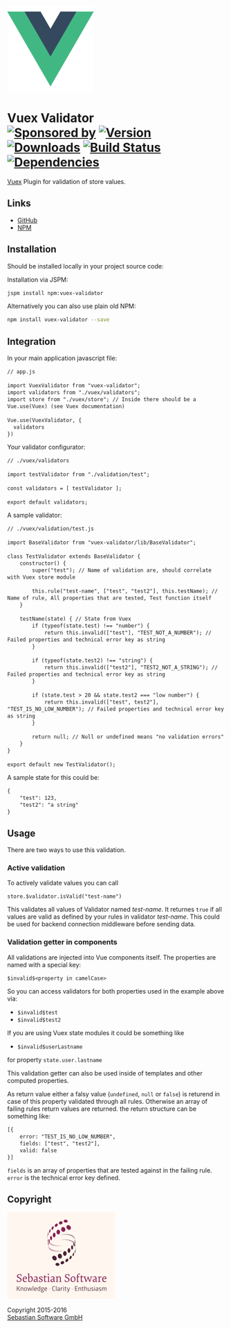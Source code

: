 <img src="assets/vuejs.png" alt="VueJS Logo" width="200" height="200"/>

# Vuex Validator<br/>[![Sponsored by][sponsor-img]][sponsor] [![Version][npm-version-img]][npm] [![Downloads][npm-downloads-img]][npm] [![Build Status][ci-img]][ci] [![Dependencies][deps-img]][deps]

[Vuex] Plugin for validation of store values.

[sponsor-img]: https://img.shields.io/badge/Sponsored%20by-Sebastian%20Software-692446.svg
[sponsor]: https://www.sebastian-software.de
[Vuex]: https://github.com/vuejs/vuex
[ci-img]:  https://travis-ci.org/sebastian-software/vuex-validator.svg
[ci]:      https://travis-ci.org/sebastian-software/vuex-validator
[deps]: https://david-dm.org/sebastian-software/vuex-validator
[deps-img]: https://david-dm.org/sebastian-software/vuex-validator.svg
[npm]: https://www.npmjs.com/package/vuex-validator
[npm-downloads-img]: https://img.shields.io/npm/dm/vuex-validator.svg
[npm-version-img]: https://img.shields.io/npm/v/vuex-validator.svg



## Links

- [GitHub](https://github.com/sebastian-software/vuex-validator)
- [NPM](https://www.npmjs.com/package/vuex-validator)


## Installation

Should be installed locally in your project source code:

Installation via JSPM:

```bash
jspm install npm:vuex-validator
```

Alternatively you can also use plain old NPM:

```bash
npm install vuex-validator --save
```

## Integration

In your main application javascript file:

````
// app.js

import VuexValidator from "vuex-validator";
import validators from "./vuex/validators";
import store from "./vuex/store"; // Inside there should be a Vue.use(Vuex) (see Vuex documentation)

Vue.use(VuexValidator, {
  validators
})
````

Your validator configurator:

````
// ./vuex/validators

import testValidator from "./validation/test";

const validators = [ testValidator ];

export default validators;
````

A sample validator:

````
// ./vuex/validation/test.js

import BaseValidator from "vuex-validator/lib/BaseValidator";

class TestValidator extends BaseValidator {
	constructor() {
		super("test"); // Name of validation are, should correlate with Vuex store module

		this.rule("test-name", ["test", "test2"], this.testName); // Name of rule, All properties that are tested, Test function itself
	}

	testName(state) { // State from Vuex
		if (typeof(state.test) !== "number") {
			return this.invalid(["test"], "TEST_NOT_A_NUMBER"); // Failed properties and technical error key as string
		}

		if (typeof(state.test2) !== "string") {
			return this.invalid(["test2"], "TEST2_NOT_A_STRING"); // Failed properties and technical error key as string
		}

		if (state.test > 20 && state.test2 === "low number") {
			return this.invalid(["test", test2"], "TEST_IS_NO_LOW_NUMBER"); // Failed properties and technical error key as string
		}

		return null; // Null or undefined means "no validation errors"
	}
}

export default new TestValidator();
````

A sample state for this could be:

````
{
	"test": 123,
	"test2": "a string"
}
````

## Usage

There are two ways to use this validation.

### Active validation

To actively validate values you can call

````
store.$validator.isValid("test-name")
````

This validates all values of Validator named *test-name*. It returnes `true` if all values are valid as defined by your rules in validator *test-name*. This could be used for backend
connection middleware before sending data.

### Validation getter in components

All validations are injected into Vue components itself. The properties are named with a special key:

````
$invalid$<property in camelCase>
````

So you can access validators for both properties used in the example above via:

- `$invalid$test`
- `$invalid$test2`

If you are using Vuex state modules it could be something like

- `$invalid$userLastname`

for property `state.user.lastname`

This validation getter can also be used inside of templates and other computed properties.

As return value either a falsy value (`undefined`, `null` or `false`) is returend in case of this property validated through all rules. Otherwise an array of failing rules return values are returned. the return structure can be something like:

````
[{
	error: "TEST_IS_NO_LOW_NUMBER",
	fields: ["test", "test2"],
	valid: false
}]
````

`fields` is an array of properties that are tested against in the failing rule. `error`
is the technical error key defined.

## Copyright

<img src="assets/sebastiansoftware.png" alt="Sebastian Software GmbH Logo" width="250" height="200"/>

Copyright 2015-2016<br/>[Sebastian Software GmbH](http://www.sebastian-software.de)

